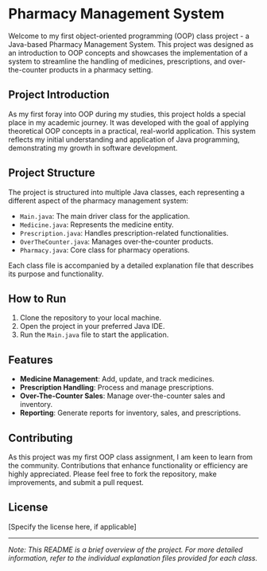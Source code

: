 # Pharmacy Management System

Welcome to my first object-oriented programming (OOP) class project - a Java-based Pharmacy Management System. This project was designed as an introduction to OOP concepts and showcases the implementation of a system to streamline the handling of medicines, prescriptions, and over-the-counter products in a pharmacy setting.

## Project Introduction

As my first foray into OOP during my studies, this project holds a special place in my academic journey. It was developed with the goal of applying theoretical OOP concepts in a practical, real-world application. This system reflects my initial understanding and application of Java programming, demonstrating my growth in software development.

## Project Structure

The project is structured into multiple Java classes, each representing a different aspect of the pharmacy management system:

- `Main.java`: The main driver class for the application.
- `Medicine.java`: Represents the medicine entity.
- `Prescription.java`: Handles prescription-related functionalities.
- `OverTheCounter.java`: Manages over-the-counter products.
- `Pharmacy.java`: Core class for pharmacy operations.

Each class file is accompanied by a detailed explanation file that describes its purpose and functionality.

## How to Run

1. Clone the repository to your local machine.
2. Open the project in your preferred Java IDE.
3. Run the `Main.java` file to start the application.

## Features

- **Medicine Management**: Add, update, and track medicines.
- **Prescription Handling**: Process and manage prescriptions.
- **Over-The-Counter Sales**: Manage over-the-counter sales and inventory.
- **Reporting**: Generate reports for inventory, sales, and prescriptions.

## Contributing

As this project was my first OOP class assignment, I am keen to learn from the community. Contributions that enhance functionality or efficiency are highly appreciated. Please feel free to fork the repository, make improvements, and submit a pull request.

## License

[Specify the license here, if applicable]

---

*Note: This README is a brief overview of the project. For more detailed information, refer to the individual explanation files provided for each class.*

